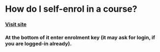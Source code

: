 # How do I self-enrol in a course?
### [**Visit site**](https://ese.gndec.ac.in/nps/enrol/index.php?id=263)
### At the bottom of it enter enrolment key (it may ask for login, if you are logged-in already).
